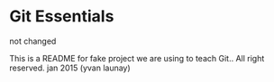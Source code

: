 # Git Essentials

not changed

This is a README for fake project we are
using to teach Git..
All right reserved. jan 2015 (yvan launay)


